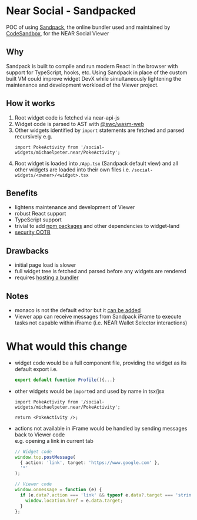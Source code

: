 # Near Social - Sandpacked

POC of using [Sandpack](https://sandpack.codesandbox.io/docs/), the online bundler used and maintained by [CodeSandbox](https://codesandbox.io/), for the NEAR Social Viewer

## Why

Sandpack is built to compile and run modern React in the browser with support for TypeScript, hooks, etc. Using Sandpack in place of the custom built VM could improve widget DevX while simultaneously lightening the maintenance and development workload of the Viewer project.

## How it works

1. Root widget code is fetched via near-api-js
2. Widget code is parsed to AST with [@swc/wasm-web](https://swc.rs/docs/usage/wasm)
3. Other widgets identified by `import` statements are fetched and parsed recursively e.g.
   ```tsx
   import PokeActivity from '/social-widgets/michaelpeter.near/PokeActivity';
   ```
4. Root widget is loaded into `/App.tsx` (Sandpack default view) and all other widgets are loaded into their own
   files i.e. `/social-widgets/<owner>/<widget>.tsx`

## Benefits

- lightens maintenance and development of Viewer
- robust React support
- TypeScript support
- trivial to add [npm packages](https://sandpack.codesandbox.io/docs/getting-started/custom-content#npm-dependencies) and other dependencies to widget-land
- [security OOTB](https://sandpack.codesandbox.io/docs/advanced-usage/client#security)

## Drawbacks

- initial page load is slower
- full widget tree is fetched and parsed before any widgets are rendered
- requires [hosting a bundler](https://sandpack.codesandbox.io/docs/advanced-usage/client#hosting-the-bundler)

## Notes

- monaco is not the default editor but it [can be added](https://sandpack.codesandbox.io/docs/guides/integrate-monaco-editor)
- Viewer app can receive messages from Sandpack iFrame to execute tasks not capable within iFrame (i.e. NEAR Wallet Selector interactions)

# What would this change

- widget code would be a full component file, providing the widget as its default export i.e.

  ```ts
  export default function Profile(){...}
  ```

- other widgets would be `import`ed and used by name in tsx/jsx

  ```tsx
  import PokeActivity from '/social-widgets/michaelpeter.near/PokeActivity';

  return <PokeActivity />;
  ```

- actions not available in iFrame would be handled by sending messages back to Viewer code  
  e.g. opening a link in current tab
  ```ts
  // Widget code
  window.top.postMessage(
    { action: 'link', target: 'https://www.google.com' },
    '*'
  );
  ```
  ```ts
  // Viewer code
  window.onmessage = function (e) {
    if (e.data?.action === 'link' && typeof e.data?.target === 'string') {
      window.location.href = e.data.target;
    }
  };
  ```
